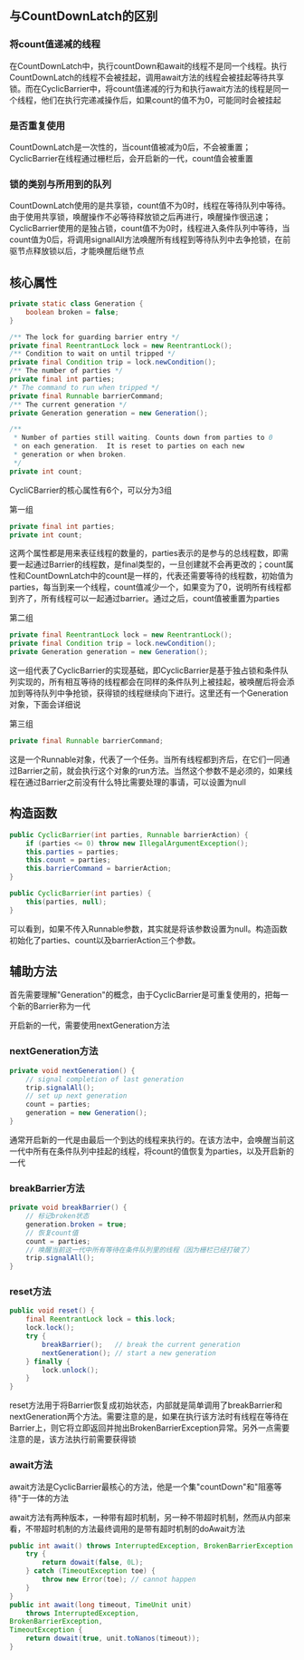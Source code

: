 ## 与CountDownLatch的区别  

### 将count值递减的线程  

在CountDownLatch中，执行countDown和await的线程不是同一个线程。执行CountDownLatch的线程不会被挂起，调用await方法的线程会被挂起等待共享锁。而在CyclicBarrier中，将count值递减的行为和执行await方法的线程是同一个线程，他们在执行完递减操作后，如果count的值不为0，可能同时会被挂起

### 是否重复使用  

CountDownLatch是一次性的，当count值被减为0后，不会被重置；CyclicBarrier在线程通过栅栏后，会开启新的一代，count值会被重置  

### 锁的类别与所用到的队列  

CountDownLatch使用的是共享锁，count值不为0时，线程在等待队列中等待。由于使用共享锁，唤醒操作不必等待释放锁之后再进行，唤醒操作很迅速；CyclicBarrier使用的是独占锁，count值不为0时，线程进入条件队列中等待，当count值为0后，将调用signallAll方法唤醒所有线程到等待队列中去争抢锁，在前驱节点释放锁以后，才能唤醒后继节点  

## 核心属性  

```java
private static class Generation {
    boolean broken = false;
}

/** The lock for guarding barrier entry */
private final ReentrantLock lock = new ReentrantLock();
/** Condition to wait on until tripped */
private final Condition trip = lock.newCondition();
/** The number of parties */
private final int parties;
/* The command to run when tripped */
private final Runnable barrierCommand;
/** The current generation */
private Generation generation = new Generation();

/**
 * Number of parties still waiting. Counts down from parties to 0
 * on each generation.  It is reset to parties on each new
 * generation or when broken.
 */
private int count;
```

CycliCBarrier的核心属性有6个，可以分为3组  

第一组  

```java
private final int parties;
private int count;
```

这两个属性都是用来表征线程的数量的，parties表示的是参与的总线程数，即需要一起通过Barrier的线程数，是final类型的，一旦创建就不会再更改的；count属性和CountDownLatch中的count是一样的，代表还需要等待的线程数，初始值为parties，每当到来一个线程，count值减少一个，如果变为了0，说明所有线程都到齐了，所有线程可以一起通过barrier。通过之后，count值被重置为parties  

第二组  

```java
private final ReentrantLock lock = new ReentrantLock();
private final Condition trip = lock.newCondition();
private Generation generation = new Generation();
```

这一组代表了CyclicBarrier的实现基础，即CyclicBarrier是基于独占锁和条件队列实现的，所有相互等待的线程都会在同样的条件队列上被挂起，被唤醒后将会添加到等待队列中争抢锁，获得锁的线程继续向下进行。这里还有一个Generation对象，下面会详细说  

第三组  

```java
private final Runnable barrierCommand;
```

  这是一个Runnable对象，代表了一个任务。当所有线程都到齐后，在它们一同通过Barrier之前，就会执行这个对象的run方法。当然这个参数不是必须的，如果线程在通过Barrier之前没有什么特比需要处理的事请，可以设置为null  

## 构造函数  

```java
public CyclicBarrier(int parties, Runnable barrierAction) {
    if (parties <= 0) throw new IllegalArgumentException();
    this.parties = parties;
    this.count = parties;
    this.barrierCommand = barrierAction;
}

public CyclicBarrier(int parties) {
    this(parties, null);
}
```

可以看到，如果不传入Runnable参数，其实就是将该参数设置为null。构造函数初始化了parties、count以及barrierAction三个参数。  

## 辅助方法  

首先需要理解"Generation"的概念，由于CyclicBarrier是可重复使用的，把每一个新的Barrier称为一代  

开启新的一代，需要使用nextGeneration方法  

### nextGeneration方法  

```java
private void nextGeneration() {
    // signal completion of last generation
    trip.signalAll();
    // set up next generation
    count = parties;
    generation = new Generation();
}
```

通常开启新的一代是由最后一个到达的线程来执行的。在该方法中，会唤醒当前这一代中所有在条件队列中挂起的线程，将count的值恢复为parties，以及开启新的一代  

### breakBarrier方法  

```java
private void breakBarrier() {
    // 标记broken状态
    generation.broken = true;
    // 恢复count值
    count = parties;
    // 唤醒当前这一代中所有等待在条件队列里的线程（因为栅栏已经打破了）
    trip.signalAll();
}
```

### reset方法 

```java
public void reset() {
    final ReentrantLock lock = this.lock;
    lock.lock();
    try {
        breakBarrier();   // break the current generation
        nextGeneration(); // start a new generation
    } finally {
        lock.unlock();
    }
}
```

reset方法用于将Barrier恢复成初始状态，内部就是简单调用了breakBarrier和nextGeneration两个方法。需要注意的是，如果在执行该方法时有线程在等待在Barrier上，则它将立即返回并抛出BrokenBarrierException异常。另外一点需要注意的是，该方法执行前需要获得锁  

### await方法  

await方法是CyclicBarrier最核心的方法，他是一个集"countDown"和"阻塞等待"于一体的方法  

await方法有两种版本，一种带有超时机制，另一种不带超时机制，然而从内部来看，不带超时机制的方法最终调用的是带有超时机制的doAwait方法  

```java
public int await() throws InterruptedException, BrokenBarrierException {
    try {
        return dowait(false, 0L);
    } catch (TimeoutException toe) {
        throw new Error(toe); // cannot happen
    }
}
public int await(long timeout, TimeUnit unit)
    throws InterruptedException,
BrokenBarrierException,
TimeoutException {
    return dowait(true, unit.toNanos(timeout));
}
```



